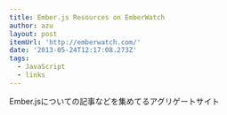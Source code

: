 ```yaml
---
title: Ember.js Resources on EmberWatch
author: azu
layout: post
itemUrl: 'http://emberwatch.com/'
date: '2013-05-24T12:17:08.273Z'
tags:
  - JavaScript
  - links
---
```

Ember.jsについての記事などを集めてるアグリゲートサイト
